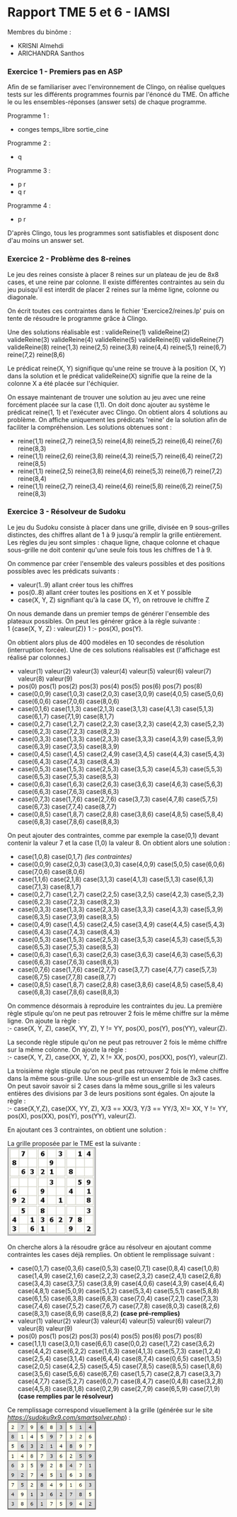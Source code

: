# Rapport TME 5 et 6 - IAMSI

Membres du binôme :
- KRISNI Almehdi
- ARICHANDRA Santhos

### **Exercice 1 - Premiers pas en ASP**

Afin de se familiariser avec l'environnement de Clingo, on réalise quelques tests sur les différents programmes fournis par l'énoncé du TME.
On affiche le ou les ensembles-réponses (answer sets) de chaque programme.

Programme 1 :
* conges temps_libre sortie_cine

Programme 2 :
* q

Programme 3 :
* p r
* q r

Programme 4 :
* p r

D'après Clingo, tous les programmes sont satisfiables et disposent donc d'au moins un answer set.

### **Exercice 2 - Problème des 8-reines**

Le jeu des reines consiste à placer 8 reines sur un plateau de jeu de 8x8 cases, et une reine par colonne.
Il existe différentes contraintes au sein du jeu puisqu'il est interdit de placer 2 reines sur la même ligne, colonne ou diagonale.

On écrit toutes ces contraintes dans le fichier 'Exercice2/reines.lp' puis on tente de résoudre le programme grâce à Clingo.

Une des solutions réalisable est :
valideReine(1) valideReine(2) valideReine(3) valideReine(4) valideReine(5) valideReine(6) valideReine(7) valideReine(8) 
reine(1,3) reine(2,5) reine(3,8) reine(4,4) reine(5,1) reine(6,7) reine(7,2) reine(8,6)

Le prédicat reine(X, Y) signifique qu'une reine se trouve à la position (X, Y) dans la solution et le prédicat valideReine(X) signifie que la reine de la colonne X a été placée sur l'échiquier.

On essaye maintenant de trouver une solution au jeu avec une reine forcément placée sur la case (1,1). On doit donc ajouter au système le prédicat reine(1, 1) et l'exécuter avec Clingo.
On obtient alors 4 solutions au problème. On affiche uniquement les prédicats 'reine' de la solution afin de faciliter la compréhension.
Les solutions obtenues sont :
* reine(1,1) reine(2,7) reine(3,5) reine(4,8) reine(5,2) reine(6,4) reine(7,6) reine(8,3)
* reine(1,1) reine(2,6) reine(3,8) reine(4,3) reine(5,7) reine(6,4) reine(7,2) reine(8,5)
* reine(1,1) reine(2,5) reine(3,8) reine(4,6) reine(5,3) reine(6,7) reine(7,2) reine(8,4)
* reine(1,1) reine(2,7) reine(3,4) reine(4,6) reine(5,8) reine(6,2) reine(7,5) reine(8,3)

### **Exercice 3 - Résolveur de Sudoku**

Le jeu du Sudoku consiste à placer dans une grille, divisée en 9 sous-grilles distinctes, des chiffres allant de 1 à 9 jusqu'à remplir la grille entièrement. <br/>Les règles du jeu sont simples : chaque ligne, chaque colonne et chaque sous-grille ne doit contenir qu'une seule fois tous les chiffres de 1 à 9.

On commence par créer l'ensemble des valeurs possibles et des positions possibles avec les prédicats suivants :
- valeur(1..9) allant créer tous les chiffres
- pos(0..8) allant créer toutes les positions en X et Y possible
- case(X, Y, Z) signifiant qu'à la case (X, Y), on retrouve le chiffre Z

On nous demande dans un premier temps de générer l'ensemble des plateaux possibles. On peut les générer grâce à la règle suivante :
<br/>1 {case(X, Y, Z) : valeur(Z)} 1 :- pos(X), pos(Y).

On obtient alors plus de 400 modèles en 10 secondes de résolution (interruption forcée). Une de ces solutions réalisables est (l'affichage est réalisé par colonnes.)
- valeur(1) valeur(2) valeur(3) valeur(4) valeur(5) valeur(6) valeur(7) valeur(8) valeur(9) 
- pos(0) pos(1) pos(2) pos(3) pos(4) pos(5) pos(6) pos(7) pos(8) 
- case(0,0,9) case(1,0,3) case(2,0,3) case(3,0,9) case(4,0,5) case(5,0,6) case(6,0,6) case(7,0,6) case(8,0,6) 
- case(0,1,6) case(1,1,3) case(2,1,3) case(3,1,3) case(4,1,3) case(5,1,3) case(6,1,7) case(7,1,9) case(8,1,7) 
- case(0,2,7) case(1,2,7) case(2,2,3) case(3,2,3) case(4,2,3) case(5,2,3) case(6,2,3) case(7,2,3) case(8,2,3) 
- case(0,3,3) case(1,3,3) case(2,3,3) case(3,3,3) case(4,3,9) case(5,3,9) case(6,3,9) case(7,3,5) case(8,3,9) 
- case(0,4,5) case(1,4,5) case(2,4,9) case(3,4,5) case(4,4,3) case(5,4,3) case(6,4,3) case(7,4,3) case(8,4,3) 
- case(0,5,3) case(1,5,3) case(2,5,3) case(3,5,3) case(4,5,3) case(5,5,3) case(6,5,3) case(7,5,3) case(8,5,3) 
- case(0,6,3) case(1,6,3) case(2,6,3) case(3,6,3) case(4,6,3) case(5,6,3) case(6,6,3) case(7,6,3) case(8,6,3) 
- case(0,7,3) case(1,7,6) case(2,7,6) case(3,7,3) case(4,7,8) case(5,7,5) case(6,7,3) case(7,7,4) case(8,7,7) 
- case(0,8,5) case(1,8,7) case(2,8,8) case(3,8,6) case(4,8,5) case(5,8,4) case(6,8,3) case(7,8,6) case(8,8,3)

On peut ajouter des contraintes, comme par exemple la case(0,1) devant contenir la valeur 7 et la case (1,0) la valeur 8. On obtient alors une solution :
- case(1,0,8) case(0,1,7) *(les contraintes)*
- case(0,0,9) case(2,0,3) case(3,0,3) case(4,0,9) case(5,0,5) case(6,0,6) case(7,0,6) case(8,0,6) 
- case(1,1,6) case(2,1,8) case(3,1,3) case(4,1,3) case(5,1,3) case(6,1,3) case(7,1,3) case(8,1,7) 
- case(0,2,7) case(1,2,7) case(2,2,5) case(3,2,5) case(4,2,3) case(5,2,3) case(6,2,3) case(7,2,3) case(8,2,3) 
- case(0,3,3) case(1,3,3) case(2,3,3) case(3,3,3) case(4,3,3) case(5,3,9) case(6,3,5) case(7,3,9) case(8,3,5) 
- case(0,4,9) case(1,4,5) case(2,4,5) case(3,4,9) case(4,4,5) case(5,4,3) case(6,4,3) case(7,4,3) case(8,4,3) 
- case(0,5,3) case(1,5,3) case(2,5,3) case(3,5,3) case(4,5,3) case(5,5,3) case(6,5,3) case(7,5,3) case(8,5,3) 
- case(0,6,3) case(1,6,3) case(2,6,3) case(3,6,3) case(4,6,3) case(5,6,3) case(6,6,3) case(7,6,3) case(8,6,3) 
- case(0,7,6) case(1,7,6) case(2,7,7) case(3,7,7) case(4,7,7) case(5,7,3) case(6,7,5) case(7,7,8) case(8,7,7) 
- case(0,8,5) case(1,8,7) case(2,8,8) case(3,8,6) case(4,8,5) case(5,8,4) case(6,8,3) case(7,8,6) case(8,8,3)

On commence désormais à reproduire les contraintes du jeu. La première règle stipule qu'on ne peut pas retrouver 2 fois le même chiffre sur la même ligne. On ajoute la règle :
<br/>:- case(X, Y, Z), case(X, YY, Z), Y != YY, pos(X), pos(Y), pos(YY), valeur(Z).

La seconde règle stipule qu'on ne peut pas retrouver 2 fois le même chiffre sur la même colonne. On ajoute la règle :
<br/>:- case(X, Y, Z), case(XX, Y, Z), X != XX, pos(X), pos(XX), pos(Y), valeur(Z).

La troisième règle stipule qu'on ne peut pas retrouver 2 fois le même chiffre dans la même sous-grille. Une sous-grille est un ensemble de 3x3 cases. On peut savoir savoir si 2 cases dans la même sous_grille si les valeurs entières des divisions par 3 de leurs positions sont égales. On ajoute la règle :
<br/>:- case(X,Y,Z), case(XX, YY, Z), X/3 == XX/3, Y/3 == YY/3, X!= XX, Y != YY, pos(X), pos(XX), pos(Y), pos(YY), valeur(Z).

En ajoutant ces 3 contraintes, on obtient une solution :

La grille proposée par le TME est la suivante :<br/>
<img src="Exercice3/Pictures/grilleTMEnonResolue.png" height="200" width="200"/>

On cherche alors à la résoudre grâce au résolveur en ajoutant comme contraintes les cases déjà remplies. On obtient le remplissage suivant :
- case(0,1,7) case(0,3,6) case(0,5,3) case(0,7,1) case(0,8,4) case(1,0,8) case(1,4,9) case(2,1,6) case(2,2,3) case(2,3,2) case(2,4,1) case(2,6,8) case(3,4,3) case(3,7,5) case(3,8,9) case(4,0,6) case(4,3,9) case(4,6,4) case(4,8,1) case(5,0,9) case(5,1,2) case(5,3,4) case(5,5,1) case(5,8,8) case(6,1,5) case(6,3,8) case(6,8,3) case(7,0,4) case(7,2,1) case(7,3,3) case(7,4,6) case(7,5,2) case(7,6,7) case(7,7,8) case(8,0,3) case(8,2,6) case(8,3,1) case(8,6,9) case(8,8,2) **(case pré-remplies)**
- valeur(1) valeur(2) valeur(3) valeur(4) valeur(5) valeur(6) valeur(7) valeur(8) valeur(9) 
- pos(0) pos(1) pos(2) pos(3) pos(4) pos(5) pos(6) pos(7) pos(8) 
- case(1,1,1) case(3,0,1) case(6,6,1) case(0,0,2) case(1,7,2) case(3,6,2) case(4,4,2) case(6,2,2) case(1,6,3) case(4,1,3) case(5,7,3) case(1,2,4) case(2,5,4) case(3,1,4) case(6,4,4) case(8,7,4) case(0,6,5) case(1,3,5) case(2,0,5) case(4,2,5) case(5,4,5) case(7,8,5) case(8,5,5) case(1,8,6) case(3,5,6) case(5,6,6) case(6,7,6) case(1,5,7) case(2,8,7) case(3,3,7) case(4,7,7) case(5,2,7) case(6,0,7) case(8,4,7) case(0,4,8) case(3,2,8) case(4,5,8) case(8,1,8) case(0,2,9) case(2,7,9) case(6,5,9) case(7,1,9) **(case remplies par le résolveur)**

Ce remplissage correspond visuellement à la grille (générée sur le site *https://sudoku9x9.com/smartsolver.php*) :<br/>
<img src="Exercice3/Pictures/grilleTMEresolue.png" height="200" width="200"/>


